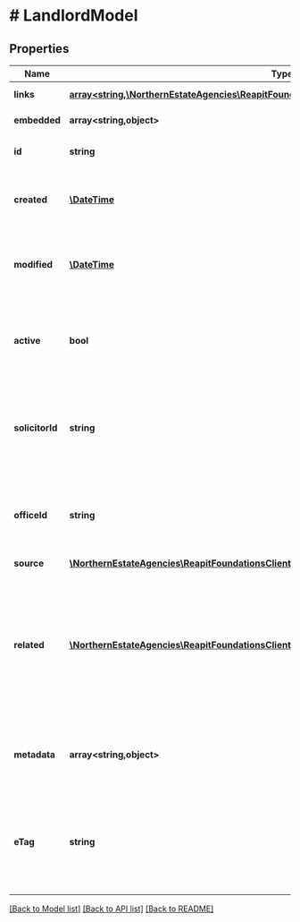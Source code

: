 # # LandlordModel

## Properties

Name | Type | Description | Notes
------------ | ------------- | ------------- | -------------
**links** | [**array<string,\NorthernEstateAgencies\ReapitFoundationsClient\Model\InlineResponse200Links>**](InlineResponse200Links.md) |  | [optional] [readonly]
**embedded** | **array<string,object>** |  | [optional] [readonly]
**id** | **string** | The unique identifier of the landlord | [optional]
**created** | [**\DateTime**](\DateTime.md) | The date and time when the landlord was created | [optional]
**modified** | [**\DateTime**](\DateTime.md) | The date and time when the landlord was last modified | [optional]
**active** | **bool** | A flag determining whether or not the landlord is currently active | [optional]
**solicitorId** | **string** | The unique identifier of the company acting as the landlord&#39;s solicitor | [optional]
**officeId** | **string** | The unique identifier of the office that is associated to the landlord | [optional]
**source** | [**\NorthernEstateAgencies\ReapitFoundationsClient\Model\InlineResponse20018Source**](InlineResponse20018Source.md) |  | [optional]
**related** | [**\NorthernEstateAgencies\ReapitFoundationsClient\Model\InlineResponse20018Related[]**](InlineResponse20018Related.md) | A collection of contacts and/or companies associated to the landlord. The first item in the collection is considered the primary relationship | [optional]
**metadata** | **array<string,object>** | App specific metadata that has been set against the landlord | [optional]
**eTag** | **string** | The ETag for the current version of the landlord. Used for managing update concurrency | [optional] [readonly]

[[Back to Model list]](../../README.md#models) [[Back to API list]](../../README.md#endpoints) [[Back to README]](../../README.md)
